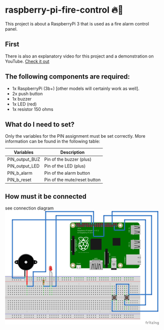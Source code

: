 # raspberry-pi-fire-control 🔥🧯
This project is about a RaspberryPi 3 that is used as a fire alarm control panel.

## First
There is also an explanatory video for this project and a demonstration on YouTube. [Check it out](https://youtube.com/EasyTec100)

## The following components are required:
- 1x RaspberryPi (3b+) [other models will certainly work as well].
- 2x push button
- 1x buzzer
- 1x LED (red)
- 1x resistor 150 ohms

## What do I need to set?
Only the variables for the PIN assignment must be set correctly. 
More information can be found in the following table:

|        Variables             | Description                                         |
| ---------------------------- | --------------------------------------------------- |
|PIN_output_BUZ                | Pin of the buzzer (plus)                            |
|PIN_output_LED                | Pin of the LED (plus)                               |
|PIN_b_alarm                   | Pin of the alarm button                             |
|PIN_b_reset                   | Pin of the mute/reset button                        |

## How must it be connected
see connection diagram
![connection diagram](https://github.com/EasyTecRepository/raspberry-pi-fire-control/blob/main/pictures/pi_bmz_Steckplatine.png)
